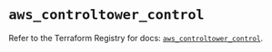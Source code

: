 # `aws_controltower_control`

Refer to the Terraform Registry for docs: [`aws_controltower_control`](https://registry.terraform.io/providers/hashicorp/aws/5.92.0/docs/resources/controltower_control).
